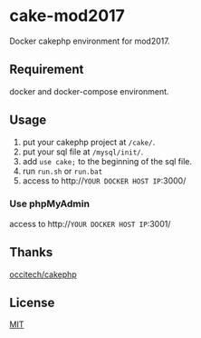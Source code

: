 # cake-mod2017
Docker cakephp environment for mod2017.

## Requirement
docker and docker-compose environment.

## Usage
1. put your cakephp project at `/cake/`.
1. put your sql file at `/mysql/init/`.
1. add `use cake;` to the beginning of the sql file.
1. run `run.sh` or `run.bat`
1. access to http://`YOUR DOCKER HOST IP`:3000/

### Use phpMyAdmin
access to http://`YOUR DOCKER HOST IP`:3001/

## Thanks
[occitech/cakephp](https://hub.docker.com/r/occitech/cakephp/)

## License
[MIT](http://b4b4r07.mit-license.org)
